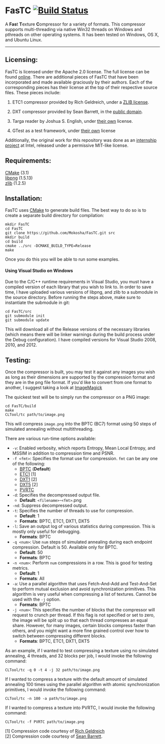 FasTC [![Build Status](https://travis-ci.org/Mokosha/FasTC.png)](https://travis-ci.org/Mokosha/FasTC)
=======

A <b>Fas</b>t <b>T</b>exture <b>C</b>ompressor for a variety of formats. This compressor 
supports multi-threading via native Win32 threads on Windows and pthreads on other
operating systems. It has been tested on Windows, OS X, and Ubuntu Linux.

---

Licensing:
--------------

FasTC is licensed under the Apache 2.0 license. The full license can be found
[online](http://www.apache.org/licenses/LICENSE-2.0). There are additional pieces
of FasTC that have been incorporated and made available graciously by their authors.
Each of the corresponding pieces has their license at the top of their respective
source files. These pieces include:

1. ETC1 compressor provided by Rich Geldreich, under a
[ZLIB license](https://github.com/GammaUNC/FasTC/blob/master/ETCEncoder/src/rg_etc1.h#L56).

2. DXT compressor provided by Sean Barrett, in the
[public domain](https://github.com/nothings/stb/blob/master/stb_dxt.h#L20).

3. Targa reader by Joshua S. English, under
[their own](https://github.com/GammaUNC/FasTC/blob/master/IO/third_party/tga/targa.h#L6)
license.

4. GTest as a test framework, under
[their own](https://github.com/GammaUNC/FasTC/blob/master/GTest/LICENSE)
license

Additionally, the original work for this repository was done as an
[internship project](http://software.intel.com/en-us/vcsource/samples/fast-texture-compression)
at Intel, released under a permissive MIT-like license.

Requirements:
--------------

[CMake](http://www.cmake.org) (3.1) <br>
[libpng](http://www.libpng.org/pub/png/libpng.html) (1.5.13) <br>
[zlib](http://www.zlib.net) (1.2.5)

Installation:
--------------

FasTC uses [CMake](http://www.cmake.org/) to generate build files. The best way to do so is to
create a separate build directory for compilation:

    mkdir FasTC
    cd FasTC
    git clone https://github.com/Mokosha/FasTC.git src
    mkdir build
    cd build
    cmake ../src -DCMAKE_BUILD_TYPE=Release
    make

Once you do this you will be able to run some examples.

#### Using Visual Studio on Windows ####
Due to the C/C++ runtime requirements in Visual Studio, you must have a compiled version of 
each library that you wish to link to. In order to save time, I have uploaded various versions
of libpng, and zlib to a submodule in the source directory. Before running the steps above,
make sure to instantiate the submodule in git:

    cd FasTC/src
    git submodule init
    git submodule update

This will download all of the Release versions of the necessary libraries (which means there will
be linker warnings during the build process under the Debug configuration). I have compiled
versions for Visual Studio 2008, 2010, and 2012.

Testing:
--------------

Once the compressor is built, you may test it against any images you wish as long as their dimensions
are supported by the compression format and they are in the png file format. If you'd like to convert
from one format to another, I suggest taking a look at [ImageMagick](http://www.imagemagick.org/script/index.php)

The quickest test will be to simply run the compressor on a PNG image:

    cd FasTC/build
    make
    CLTool/tc path/to/image.png
    
This will compress `image.png` into the BPTC (BC7) format using 50 steps of simulated annealing without
multithreading.

There are various run-time options available:

* `-v`: Enabled verbosity, which reports Entropy, Mean Local Entropy, and MSSIM in addition to 
compression time and PSNR.
* `-f <fmt>`: Specifies the format use for compression. `fmt` can be any one of the following:
  * [BPTC](http://www.opengl.org/registry/specs/ARB/texture_compression_bptc.txt) (**Default**)
  * [ETC1](http://www.khronos.org/registry/gles/extensions/OES/OES_compressed_ETC1_RGB8_texture.txt) [1]
  * [DXT1](http://www.opengl.org/registry/specs/EXT/texture_compression_s3tc.txt) [2]
  * [DXT5](http://www.opengl.org/registry/specs/EXT/texture_compression_s3tc.txt) [2]
  * [PVRTC](http://web.onetel.net.uk/~simonnihal/assorted3d/fenney03texcomp.pdf)
* `-d`: Specifies the decompressed output file.
  * **Default**: `<filename>`-`<fmt>`.png
* `-nd`: Suppress decompressed output.
* `-t`: Specifies the number of threads to use for compression.
  * **Default**: 1
  * **Formats**: BPTC, ETC1, DXT1, DXT5
* `-l`: Save an output log of various statistics during compression. This is mostly only useful for
debugging.
  * **Formats**: BPTC
* `-q <num>`: Use `num` steps of simulated annealing during each endpoint compression. Default is 50.
Available only for BPTC.
  * **Default**: 50
  * **Formats**: BPTC
* `-n <num>`: Perform `num` compressions in a row. This is good for testing metrics.
  * **Default**: 1
  * **Formats**: All
* `-a`: Use a parallel algorithm that uses Fetch-And-Add and Test-And-Set to perform mutual exclusion
and avoid synchronization primitives. This algorithm is very useful when compressing a list of textures.
Cannot be used with the `-j` option.
  * **Formats**: BPTC
* `-j <num>`: This specifies the number of blocks that the compressor will request to crunch per thread. If this
flag is not specified or set to zero, the image will be split up so that each thread compresses an
equal share. However, for many images, certain blocks compress faster than others, and you might want
a more fine grained control over how to switch between compressing different blocks.
  * **Formats**: BPTC, ETC1, DXT1, DXT5

As an example, if I wanted to test compressing a texture using no simulated annealing, 4 threads, and 32 blocks per job,
I would invoke the following command:

    CLTool/tc -q 0 -t 4 -j 32 path/to/image.png

If I wanted to compress a texture with the default amount of simulated annealing 100 times using the parallel algorithm
with atomic synchronization primitives, I would invoke the following command:

    CLTool/tc -n 100 -a path/to/image.png

If I wanted to compress a texture into PVRTC, I would invoke the following command:

    CLTool/tc -f PVRTC path/to/image.png

[1] Compression code courtesy of [Rich Geldreich](https://code.google.com/p/rg-etc1/) <br>
[2] Compression code courtesy of [Sean Barrett](https://github.com/nothings/stb/blob/master/stb_dxt.h).
